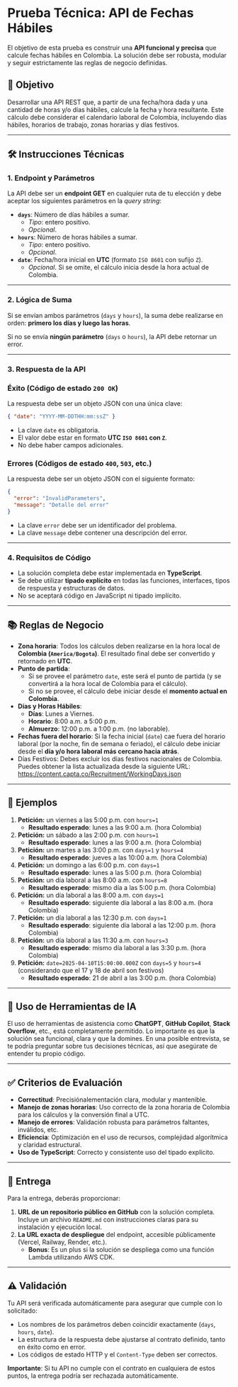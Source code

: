 # Prueba Técnica: API de Fechas Hábiles

El objetivo de esta prueba es construir una **API funcional y precisa** que calcule fechas hábiles en Colombia. La solución debe ser robusta, modular y seguir estrictamente las reglas de negocio definidas.

## 🎯 Objetivo

Desarrollar una API REST que, a partir de una fecha/hora dada y una cantidad de horas y/o días hábiles, calcule la fecha y hora resultante. Este cálculo debe considerar el calendario laboral de Colombia, incluyendo días hábiles, horarios de trabajo, zonas horarias y días festivos.

---

## 🛠️ Instrucciones Técnicas

### 1. Endpoint y Parámetros

La API debe ser un **endpoint GET** en cualquier ruta de tu elección y debe aceptar los siguientes parámetros en la _query string_:

- **`days`**: Número de días hábiles a sumar.
  - _Tipo_: entero positivo.
  - _Opcional_.
- **`hours`**: Número de horas hábiles a sumar.
  - _Tipo_: entero positivo.
  - _Opcional_.
- **`date`**: Fecha/hora inicial en **UTC** (formato `ISO 8601` con sufijo `Z`).
  - _Opcional_. Si se omite, el cálculo inicia desde la hora actual de Colombia.

---

### 2. Lógica de Suma

Si se envían ambos parámetros (`days` y `hours`), la suma debe realizarse en orden: **primero los días y luego las horas**.

Si no se envía **ningún parámetro** (`days` o `hours`), la API debe retornar un error.

---

### 3. Respuesta de la API

### Éxito (Código de estado `200 OK`)

La respuesta debe ser un objeto JSON con una única clave:

```json
{ "date": "YYYY-MM-DDTHH:mm:ssZ" }
```

- La clave `date` es obligatoria.
- El valor debe estar en formato **UTC `ISO 8601` con `Z`**.
- No debe haber campos adicionales.

### Errores (Códigos de estado `400`, `503`, etc.)

La respuesta debe ser un objeto JSON con el siguiente formato:

```json
{
  "error": "InvalidParameters",
  "message": "Detalle del error"
}
```

- La clave `error` debe ser un identificador del problema.
- La clave `message` debe contener una descripción del error.

---

### 4. Requisitos de Código

- La solución completa debe estar implementada en **TypeScript**.
- Se debe utilizar **tipado explícito** en todas las funciones, interfaces, tipos de respuesta y estructuras de datos.
- No se aceptará código en JavaScript ni tipado implícito.

---

## 📚 Reglas de Negocio

- **Zona horaria**: Todos los cálculos deben realizarse en la hora local de **Colombia (`America/Bogota`)**. El resultado final debe ser convertido y retornado en **UTC**.
- **Punto de partida**:
  - Si se provee el parámetro `date`, este será el punto de partida (y se convertirá a la hora local de Colombia para el cálculo).
  - Si no se provee, el cálculo debe iniciar desde el **momento actual en Colombia**.
- **Días y Horas Hábiles**:
  - **Días**: Lunes a Viernes.
  - **Horario**: 8:00 a.m. a 5:00 p.m.
  - **Almuerzo**: 12:00 p.m. a 1:00 p.m. (no laborable).
- **Fechas fuera del horario**: Si la fecha inicial (`date`) cae fuera del horario laboral (por la noche, fin de semana o feriado), el cálculo debe iniciar desde el **día y/o hora laboral más cercano hacia atrás**.
- Días Festivos: Debes excluir los días festivos nacionales de Colombia. Puedes obtener la lista actualizada desde la siguiente URL: https://content.capta.co/Recruitment/WorkingDays.json

---

## 📌 Ejemplos

1. **Petición:** un viernes a las 5:00 p.m. con `hours=1`
   - **Resultado esperado**: lunes a las 9:00 a.m. (hora Colombia)
2. **Petición:** un sábado a las 2:00 p.m. con `hours=1`
   - **Resultado esperado**: lunes a las 9:00 a.m. (hora Colombia)
3. **Petición:** un martes a las 3:00 p.m. con `days=1` y `hours=4`
   - **Resultado esperado**: jueves a las 10:00 a.m. (hora Colombia)
4. **Petición:** un domingo a las 6:00 p.m. con `days=1`
   - **Resultado esperado**: lunes a las 5:00 p.m. (hora Colombia)
5. **Petición:** un día laboral a las 8:00 a.m. con `hours=8`
   - **Resultado esperado**: mismo día a las 5:00 p.m. (hora Colombia)
6. **Petición:** un día laboral a las 8:00 a.m. con `days=1`
   - **Resultado esperado**: siguiente día laboral a las 8:00 a.m. (hora Colombia)
7. **Petición:** un día laboral a las 12:30 p.m. con `days=1`
   - **Resultado esperado**: siguiente día laboral a las 12:00 p.m. (hora Colombia)
8. **Petición:** un día laboral a las 11:30 a.m. con `hours=3`
   - **Resultado esperado**: mismo día laboral a las 3:30 p.m. (hora Colombia)
9. **Petición:** `date=2025-04-10T15:00:00.000Z` con `days=5` y `hours=4` (considerando que el 17 y 18 de abril son festivos)
   - **Resultado esperado**: 21 de abril a las 3:00 p.m. (hora Colombia)

---

## 🤖 Uso de Herramientas de IA

El uso de herramientas de asistencia como **ChatGPT**, **GitHub Copilot**, **Stack Overflow**, etc., está completamente permitido. Lo importante es que la solución sea funcional, clara y que la domines. En una posible entrevista, se te podría preguntar sobre tus decisiones técnicas, así que asegúrate de entender tu propio código.

---

## ✅ Criterios de Evaluación

- **Correctitud**: Precisiónalementación clara, modular y mantenible.
- **Manejo de zonas horarias**: Uso correcto de la zona horaria de Colombia para los cálculos y la conversión final a UTC.
- **Manejo de errores**: Validación robusta para parámetros faltantes, inválidos, etc.
- **Eficiencia**: Optimización en el uso de recursos, complejidad algorítmica y claridad estructural.
- **Uso de TypeScript**: Correcto y consistente uso del tipado explícito.

---

## 🚀 Entrega

Para la entrega, deberás proporcionar:

1. **URL de un repositorio público en GitHub** con la solución completa. Incluye un archivo `README.md` con instrucciones claras para su instalación y ejecución local.
2. **La URL exacta de despliegue** del endpoint, accesible públicamente (Vercel, Railway, Render, etc.).
   - **Bonus**: Es un plus si la solución se despliega como una función Lambda utilizando AWS CDK.

---

## ⚠️ Validación

Tu API será verificada automáticamente para asegurar que cumple con lo solicitado:

- Los nombres de los parámetros deben coincidir exactamente (`days`, `hours`, `date`).
- La estructura de la respuesta debe ajustarse al contrato definido, tanto en éxito como en error.
- Los códigos de estado HTTP y el `Content-Type` deben ser correctos.

**Importante**: Si tu API no cumple con el contrato en cualquiera de estos puntos, la entrega podría ser rechazada automáticamente.
